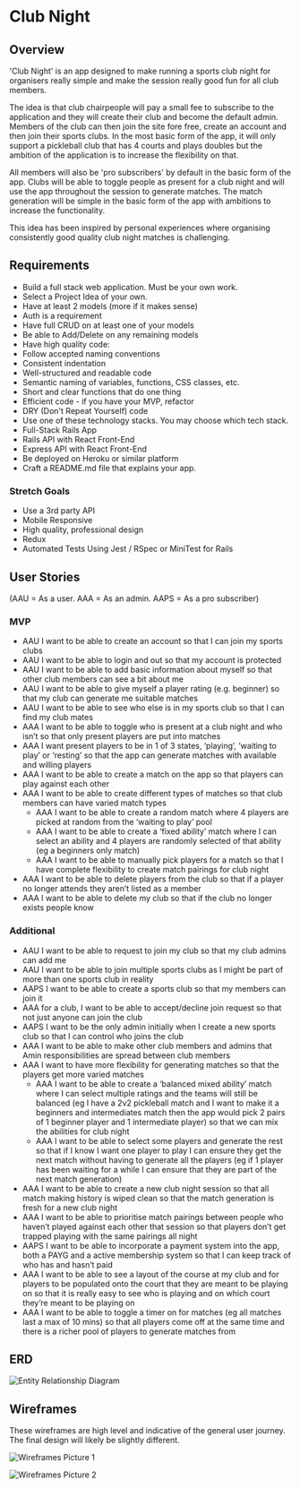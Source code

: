 # Club Night

## Overview

'Club Night' is an app designed to make running a sports club night for organisers really simple and make the session really good fun for all club members.

The idea is that club chairpeople will pay a small fee to subscribe to the application and they will create their club and become the default admin. Members
of the club can then join the site fore free, create an account and then join their sports clubs. In the most basic form of the app, it will only support a pickleball
club that has 4 courts and plays doubles but the ambition of the application is to increase the flexibility on that.

All members will also be 'pro subscribers' by default in the basic form of the app.
Clubs will be able to toggle people as present for a club night and will use the app throughout the session to generate matches. The match generation will
be simple in the basic form of the app with ambitions to increase the functionality.

This idea has been inspired by personal experiences where organising consistently good quality club night matches is challenging.

## Requirements

- Build a full stack web application. Must be your own work.
- Select a Project Idea of your own.
- Have at least 2 models (more if it makes sense)
- Auth is a requirement
- Have full CRUD on at least one of your models
- Be able to Add/Delete on any remaining models
- Have high quality code:
- Follow accepted naming conventions
- Consistent indentation
- Well-structured and readable code
- Semantic naming of variables, functions, CSS classes, etc.
- Short and clear functions that do one thing
- Efficient code - if you have your MVP, refactor
- DRY (Don't Repeat Yourself) code
- Use one of these technology stacks. You may choose which tech stack.
- Full-Stack Rails App
- Rails API with React Front-End
- Express API with React Front-End
- Be deployed on Heroku or similar platform
- Craft a README.md file that explains your app.

### Stretch Goals

- Use a 3rd party API
- Mobile Responsive
- High quality, professional design
- Redux
- Automated Tests Using Jest / RSpec or MiniTest for Rails

## User Stories

(AAU = As a user. AAA = As an admin. AAPS = As a pro subscriber)

### MVP

- AAU I want to be able to create an account so that I can join my sports clubs
- AAU I want to be able to login and out so that my account is protected
- AAU I want to be able to add basic information about myself so that other club members can see a bit about me
- AAU I want to be able to give myself a player rating (e.g. beginner) so that my club can generate me suitable matches
- AAU I want to be able to see who else is in my sports club so that I can find my club mates
- AAA I want to be able to toggle who is present at a club night and who isn’t so that only present players are put into matches
- AAA I want present players to be in 1 of 3 states, ‘playing’, ‘waiting to play’ or ‘resting’ so that the app can generate matches with available and willing players
- AAA I want to be able to create a match on the app so that players can play against each other
- AAA I want to be able to create different types of matches so that club members can have varied match types
  - AAA I want to be able to create a random match where 4 players are picked at random from the ‘waiting to play’ pool
  - AAA I want to be able to create a ‘fixed ability’ match where I can select an ability and 4 players are randomly selected of that ability (eg a beginners only match)
  - AAA I want to be able to manually pick players for a match so that I have complete flexibility to create match pairings for club night
- AAA I want to be able to delete players from the club so that if a player no longer attends they aren’t listed as a member
- AAA I want to be able to delete my club so that if the club no longer exists people know

### Additional

- AAU I want to be able to request to join my club so that my club admins can add me
- AAU I want to be able to join multiple sports clubs as I might be part of more than one sports club in reality
- AAPS I want to be able to create a sports club so that my members can join it
- AAA for a club, I want to be able to accept/decline join request so that not just anyone can join the club
- AAPS I want to be the only admin initially when I create a new sports club so that I can control who joins the club
- AAA I want to be able to make other club members and admins that Amin responsibilities are spread between club members
- AAA I want to have more flexibility for generating matches so that the players get more varied matches
  - AAA I want to be able to create a ‘balanced mixed ability’ match where I can select multiple ratings and the teams will still be balanced (eg I have a 2v2 pickleball match and I want to make it a beginners and
    intermediates match then the app would pick 2 pairs of 1 beginner player and 1 intermediate player) so that we can mix the abilities for club night
  - AAA I want to be able to select some players and generate the rest so that if I know I want one player to play I can ensure they get the next match without having to generate all the players (eg if 1 player has been
    waiting for a while I can ensure that they are part of the next match generation)
- AAA I want to be able to create a new club night session so that all match making history is wiped clean so that the match generation is fresh for a new club night
- AAA I want to be able to prioritise match pairings between people who haven’t played against each other that session so that players don’t get trapped playing with the same pairings all night
- AAPS I want to be able to incorporate a payment system into the app, both a PAYG and a active membership system so that I can keep track of who has and hasn’t paid
- AAA I want to be able to see a layout of the course at my club and for players to be populated onto the court that they are meant to be playing on so that it is really easy to see who is playing
  and on which court they’re meant to be playing on
- AAA I want to be able to toggle a timer on for matches (eg all matches last a max of 10 mins) so that all players come off at the same time and there is a richer pool of players to generate matches from

## ERD

<image src="/Users/jackcoots/sei/projects/club-night/Pictures/ERD.png" alt="Entity Relationship Diagram"></image>

## Wireframes

These wireframes are high level and indicative of the general user journey. The final design will likely be slightly different.

<image src="/Users/jackcoots/sei/projects/club-night/Pictures/Wireframes1.png" alt="Wireframes Picture 1"></image>

<image src="/Users/jackcoots/sei/projects/club-night/Pictures/Wireframes2.png" alt="Wireframes Picture 2"></image>
